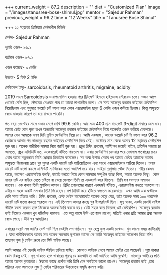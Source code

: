 +++
current_weight = 87.2
description = ""
diet = "Customized Plan"
image = "/images/tanusree-bose-shimul.jpg"
mentor = "Sajedur Rahman"
previous_weight = 96.2
time = "12 Weeks"
title = "Tanusree Bose Shimul"

+++
১২ সপ্তাহের প্রিমিয়াম মেন্টরশীপ রিভিউ

মেন্টর- Sajedur Rahman

পূর্বের ওজন- ৯৬.২

বর্তমান ওজন- ৮৭.২

ওজন কমেছে- ৯ কেজি

উচ্চতা- 5 ফিট 2 ইঞ্চি

মেডিকেল ইস্যু- sarcoidosis, rheumatoid arthritis, migraine, acidity

2019 সালে Sarcoidosis ডায়াগনোসিস হওয়ার পরে ট্রিটমেন্ট হিসাবে হাইডোজ স্টেরয়েড চলে। ওজন আগে থেকেই বেশি ছিল, স্টেরয়েড নেওয়ার পরে তা আরো লাগামহীন হলো। সে সময় সাজেদুর রহমান ভাইয়ের মেন্টরশিপ নিয়েছিলাম এবং শুধুমাত্র ডায়েট চার্ট ফলো করে কোন এক্সারসাইজ ছাড়া 6 কেজি ওজন কমিয়ে ছিলাম। কিন্তু অসুস্থতা বেড়ে যাওয়ার কারণে তা ধরে রাখতে পারেনি।

গত বছর সেপ্টেম্বর মাসে ওজন মেপে দেখি 99.6 কেজি। আর মাত্র 400 গ্রাম বাড়লেই 3-digit নাম্বারে চলে যাব। আমার ছোট বোন পূজা তখন অলরেডি সাজেদুর রহমান ভাইয়ের মেন্টরশিপ নিয়ে অনেকটা ওজন কমিয়ে ফেলেছে। আমার বোন আমাকে বলল দিদি তুইও মেন্টরশিপ নিয়ে নে। আমি একমাস , আগের ডায়েট চার্ট টা ফলো করে 96.2 কেজিতে আসার পর সাজেদুর রহমান ভাইয়ের মেন্টরশিপ নিয়ে নেই। অক্টোবর মাস থেকে আমার 12 সপ্তাহের মেন্টরশিপ শুরু হয়। অনেক শারীরিক সমস্যা নিয়ে জার্নি শুরু হয়। প্রচুর ব্রিদিং প্রবলেম, মাল্টিপল জয়েন্ট পাইন, প্রতিদিন সন্ধ্যায় জ্বর আসতো, প্রচুর এসিডিটি হত, একেবারেই হাঁটতে পারতাম না। এবার মেন্টরশিপ নেওয়ার পরে দেখলাম গতবারের চেয়ে এবার আরো নতুনভাবে তিনি প্রোগ্রাম ডিজাইন করেছেন। সব তথ্য উপাত্ত নেবার পর আমার মেন্টর আমাকে আমার অসুস্থতা বিবেচনায় রেখে খুব সুন্দর একটি ডায়েট চার্ট পাঠিয়েছিলেন এবং সাথে এক্সারসাইজও পাঠিয়ে দিলেন। ওনার ডায়েট চার্ট ফলো করলে এসিডিটি ম্যাজিকের মতো ভ্যানিশ হয়ে যায়। ভাইয়া রেগুলার খোঁজ নিতেন। শরীর কেমন আছে, কতক্ষণ এক্সারসাইজ করছি, ডায়েট করতে গিয়ে কোন সমস্যার সম্মুখীন হচ্ছে কিনা, আরো অনেক কিছু। কোন খাবার চার্ট এর বাইরে খেতে চাইলে বা খেয়ে ফেললে তিনি তা এডজাস্ট করে দিতেন। তিনি সব সমস্যার সমাধান জানেন। এক কথায় তিনি মুশকিল আসান। ব্রিদিং প্রবলেমের কারণে একদমই হাঁটতে , এক্সারসাইজ করতে পারতাম না। এটার ও সহজ একটি সমাধান তিনি দিয়েছেন। দশ মিনিট করে হাঁটতে বলতেন কয়েকবারে। এখন আমি এক ঘণ্টারও বেশি সময় হাঁটতে পারি। ব্রিদিং প্রবলেম, চেস্ট পেইন মাঝেমাঝেই অনেক বেড়ে যেত, তাই অনেক সময় ১০০ পারসেন্ট ডায়েট চার্ট ফলো করতে পারতাম না। এই তিনমাস আমার কাছে খুব ইম্পরট্যান্ট ছিল। সুস্থ থাকা, একটা হেলদি লাইফ স্টাইল ফলো করতে হলে নিজেকে অনেক তৈরি করতে হয়। যেটা সহজ করে দিয়েছে এই মেন্টরশিপ। সাজেদুর রহমান ভাই নিজেও একজন খুব পজিটিভ পারসন। এত অল্প বয়সে উনি এত জ্ঞান রাখেন, সত্যিই ওনার প্রতি আমার শ্রদ্ধা অনেক বেড়ে গেছে। উনি খুব আন্তরিক।

এবারের ওয়েট লস জার্নির বেস্ট পার্ট ছিল ডেইলি লগ পাঠানো। খুব হেল্প ফুল একটা মেথড। খুব ভালো সময় কাটিয়েছি । যারা শারীরিকভাবে আমার মত অনেক সমস্যায় ভুগছেন তাদের কে আমি সাজেদুর ভাইয়ের সাজেশন নিতে বলি। তাছাড়া লুজ টু গেইন গ্রুপে তো ফিট গাইড আছে।

আমি আমার এই হেলদি লাইফ স্টাইল চালিয়ে যাচ্ছি। কোথাও আটকে গেলে আমার মেন্টর তো আছেনই ।সুস্থ থাকার কোন বিকল্প নেই। সুস্থ থাকতে হলে খাবারের গুরুত্ব যে কতখানি তা এই জার্নিতে আমি বুঝেছি। সাজেদুর ভাইয়ের প্রতি আমার অশেষ কৃতজ্ঞতা। ঈশ্বরের কাছে প্রার্থনা করি তিনি যেন সবাইকে ভালো রাখেন। সাজেদুর রহমান ভাই ,তার পরিবার এবং আমাদের লুজ টু গেইন পরিবারের উত্তরোত্তর সমৃদ্ধি কামনা করি।